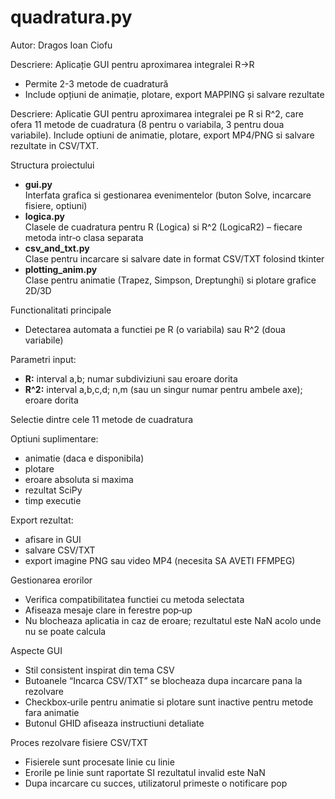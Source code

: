 # quadratura.py  
Autor: Dragos Ioan Ciofu  

Descriere: Aplicație GUI pentru aproximarea integralei R->R  
- Permite 2-3 metode de cuadratură  
- Include opțiuni de animație, plotare, export MAPPING și salvare rezultate  

Descriere: Aplicatie GUI pentru aproximarea integralei pe R si R^2, care ofera 11 metode de cuadratura (8 pentru o variabila, 3 pentru doua variabile). Include optiuni de animatie, plotare, export MP4/PNG si salvare rezultate in CSV/TXT.

Structura proiectului

- **gui.py**  
  Interfata grafica si gestionarea evenimentelor (buton Solve, incarcare fisiere, optiuni)
- **logica.py**  
  Clasele de cuadratura pentru R (Logica) si R^2 (LogicaR2) – fiecare metoda intr‑o clasa separata
- **csv_and_txt.py**  
  Clase pentru incarcare si salvare date in format CSV/TXT folosind tkinter
- **plotting_anim.py**  
  Clase pentru animatie (Trapez, Simpson, Dreptunghi) si plotare grafice 2D/3D

Functionalitati principale

- Detectarea automata a functiei pe R (o variabila) sau R^2 (doua variabile)

Parametri input:

- **R:** interval a,b; numar subdiviziuni sau eroare dorita
- **R^2:** interval a,b,c,d; n,m (sau un singur numar pentru ambele axe); eroare dorita

Selectie dintre cele 11 metode de cuadratura

Optiuni suplimentare:
- animatie (daca e disponibila)
- plotare
- eroare absoluta si maxima
- rezultat SciPy
- timp executie

Export rezultat:
- afisare in GUI
- salvare CSV/TXT
- export imagine PNG sau video MP4 (necesita SA AVETI FFMPEG)

Gestionarea erorilor

- Verifica compatibilitatea functiei cu metoda selectata
- Afiseaza mesaje clare in ferestre pop‑up
- Nu blocheaza aplicatia in caz de eroare; rezultatul este NaN acolo unde nu se poate calcula

Aspecte GUI

- Stil consistent inspirat din tema CSV
- Butoanele “Incarca CSV/TXT” se blocheaza dupa incarcare pana la rezolvare
- Checkbox‑urile pentru animatie si plotare sunt inactive pentru metode fara animatie
- Butonul GHID afiseaza instructiuni detaliate

Proces rezolvare fisiere CSV/TXT

- Fisierele sunt procesate linie cu linie
- Erorile pe linie sunt raportate SI rezultatul invalid este NaN
- Dupa incarcare cu succes, utilizatorul primeste o notificare pop






